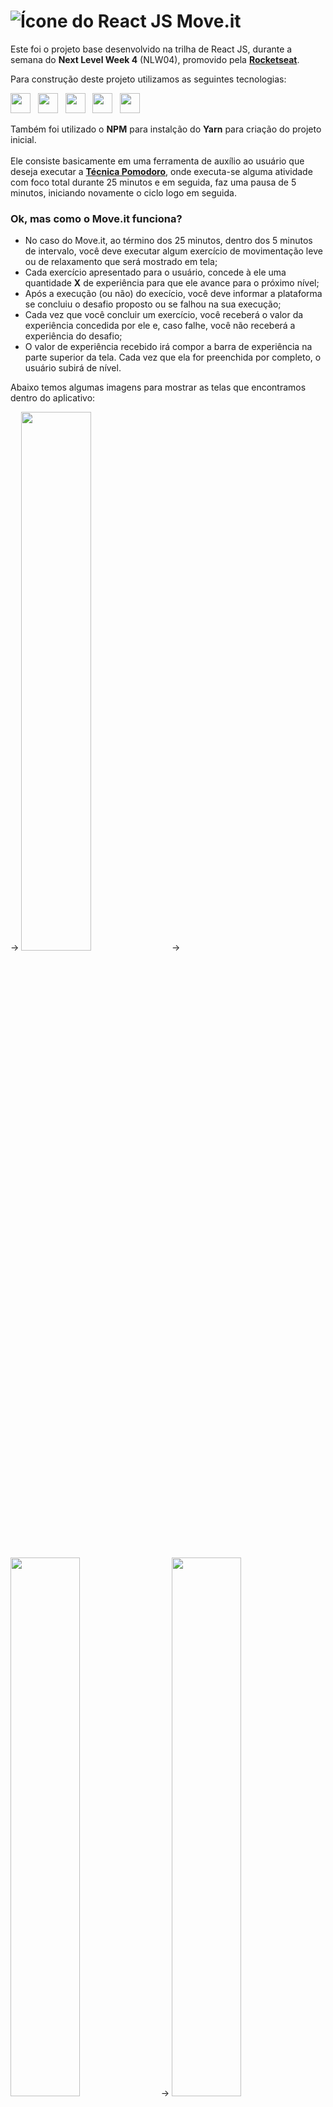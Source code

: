 # ![Ícone do React JS](https://user-images.githubusercontent.com/50239444/109434454-34d09c80-79f4-11eb-86b9-fe6a5a2172f7.png) Move.it

Este foi o projeto base desenvolvido na trilha de React JS, durante a semana do **Next Level Week 4** (NLW04), promovido pela [**Rocketseat**](https://rocketseat.com.br/).

Para construção deste projeto utilizamos as seguintes tecnologias:


<img src="https://user-images.githubusercontent.com/50239444/109435198-12408280-79f8-11eb-91a4-62776a456b06.png" width="32px" />&nbsp;&nbsp;&nbsp;<img src="https://user-images.githubusercontent.com/50239444/109435200-12d91900-79f8-11eb-9fcd-db237c28c72d.png" width="32px" />&nbsp;&nbsp;&nbsp;<img src="https://user-images.githubusercontent.com/50239444/109435201-1371af80-79f8-11eb-8920-c80c79a86bbe.png" width="32px" />&nbsp;&nbsp;&nbsp;<img src="https://user-images.githubusercontent.com/50239444/109435202-1371af80-79f8-11eb-9763-cc2fb8f2b236.png" width="32px" />&nbsp;&nbsp;&nbsp;<img src="https://user-images.githubusercontent.com/50239444/109435885-80d30f80-79fb-11eb-9229-27fc6f24cbf2.png" width="32px" />


Também foi utilizado o **NPM** para instalção do **Yarn** para criação do projeto inicial.
<br/><br/>
Ele consiste basicamente em uma ferramenta de auxílio ao usuário que deseja executar a [**Técnica Pomodoro**](https://brasilescola.uol.com.br/dicas-de-estudo/tecnica-pomodoro-que-e-e-como-funciona.htm), onde executa-se alguma atividade com foco total durante 25 minutos e em seguida, faz uma pausa de 5 minutos, iniciando novamente o ciclo logo em seguida.

### Ok, mas como o Move.it funciona?
* No caso do Move.it, ao término dos 25 minutos, dentro dos 5 minutos de intervalo, você deve executar algum exercício de movimentação leve ou de relaxamento que será mostrado em tela;
* Cada exercício apresentado para o usuário, concede à ele uma quantidade **X** de experiência para que ele avance para o próximo nível;
* Após a execução (ou não) do execício, você deve informar a plataforma se concluiu o desafio proposto ou se falhou na sua execução;
* Cada vez que você concluir um exercício, você receberá o valor da experiência concedida por ele e, caso falhe, você não receberá a experiência do desafio;
* O valor de experiência recebido irá compor a barra de experiência na parte superior da tela. Cada vez que ela for preenchida por completo, o usuário subirá de nível.

Abaixo temos algumas imagens para mostrar as telas que encontramos dentro do aplicativo:

-> <img src="https://user-images.githubusercontent.com/50239444/109434575-b3c5d500-79f4-11eb-8d54-449966733cde.png" width="47%" /> -> <img src="https://user-images.githubusercontent.com/50239444/109434600-d6f08480-79f4-11eb-9e04-7cb6ee63eee0.png" width="47%" />
-> <img src="https://user-images.githubusercontent.com/50239444/109434618-ed96db80-79f4-11eb-86cf-85bd1c69a8d5.png" width="47%" /> -> <img src="https://user-images.githubusercontent.com/50239444/109434634-ff787e80-79f4-11eb-976c-978f7dcc7d35.png" width="47%" />
-> <img src="https://user-images.githubusercontent.com/50239444/109434650-14eda880-79f5-11eb-9a0f-34deb1122a76.png" width="47%" />

### Certo, mas como vou saber quando o tempo de foco irá finalizar?

Para contornar este problema, adicionamos ao projeto uma funcionalidade para notificar visualmente e sonoramente o usuário em sua área de trabalho. Veja na imagem abaixo a notificação no Windows 10, por exemplo:

![image](https://user-images.githubusercontent.com/50239444/109435009-db1da180-79f6-11eb-9a73-baaa0fe2abc9.png)
<br />
<br />
<br />
>#### :mag: Observações em relação ao projeto
>
>Apesar desta primeira versão estar bem simplificada, meu objetivo é melhorar ela com alguns toques pessoais.
>Outro detalhe em relação ao conteúdo apresentado neste **#NLW04**, especificamente na trilha de React JS, é que foi meu primeiro contato que tive com React JS, Next.js, CSS Modules e o uso de variáveis de Context API. Achei simplesmente sensacional e com certeza irá agregar na vida profissional!
